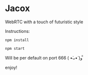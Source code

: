 # Jacox

WebRTC with a touch of futuristic style

Instructions: 

`npm install`

`npm start` 

Will be per default on port 666 ( •̀ᴗ•́ )و ̑̑

enjoy!
